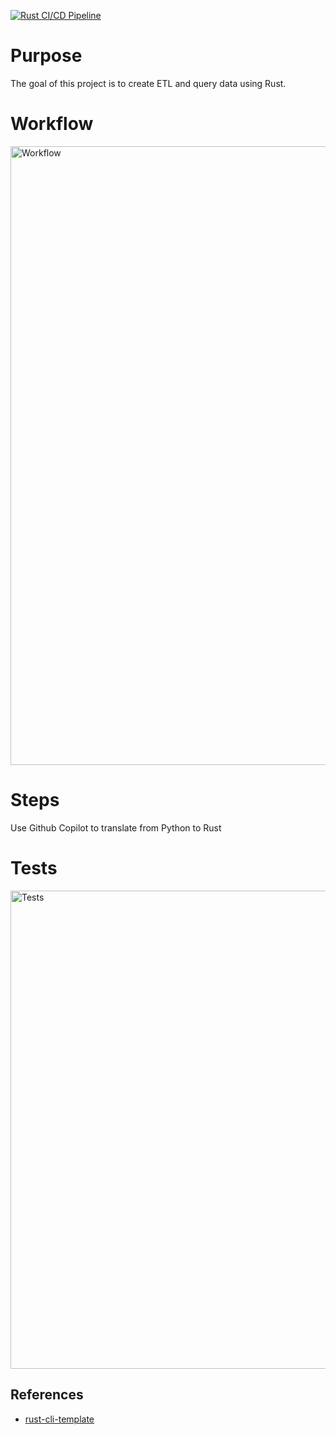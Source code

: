 [![Rust CI/CD Pipeline](https://github.com/nogibjj/xueqing_wu_individual2/actions/workflows/ci.yml/badge.svg)](https://github.com/nogibjj/xueqing_wu_individual2/actions/workflows/ci.yml)

# Purpose
The goal of this project is to create ETL and query data using Rust.

# Workflow
<img width="990" alt="Workflow" src="https://github.com/nogibjj/xueqing_wu_individual2/assets/47194238/91252c88-0e12-46d3-a8c8-7cd7aaf0f4e2">

# Steps
Use Github Copilot to translate from Python to Rust

# Tests
<img width="765" alt="Tests" src="https://github.com/nogibjj/xueqing_wu_individual2/assets/47194238/aebf79b1-4fe9-4be4-8909-6c7e73d5f509">

## References

* [rust-cli-template](https://github.com/kbknapp/rust-cli-template)
